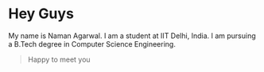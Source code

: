 # Hey Guys
My name is Naman Agarwal. I am a student at IIT Delhi, India.
I am pursuing a B.Tech degree in Computer Science Engineering.

>Happy to meet you
